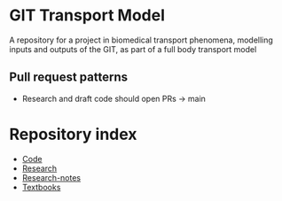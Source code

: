 # GIT Transport Model
A repository for a project in biomedical transport phenomena, modelling inputs and outputs of the GIT, as part of a full body transport model

## Pull request patterns
- Research and draft code should open PRs -> main

# Repository index
- [Code](Code/Code.md)
- [Research](Research/Research.md)
- [Research-notes](Research-notes/Research-notes.md)
- [Textbooks](Textbooks/Textbooks.md)